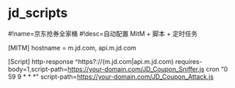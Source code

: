# jd_scripts
#!name=京东抢券全家桶
#!desc=自动配置 MitM + 脚本 + 定时任务

[MITM]
hostname = m.jd.com, api.m.jd.com

[Script]
http-response ^https?://(m\.jd\.com|api\.m\.jd\.com) requires-body=1,script-path=https://your-domain.com/JD_Coupon_Sniffer.js
cron "0 59 9 * * *" script-path=https://your-domain.com/JD_Coupon_Attack.js
